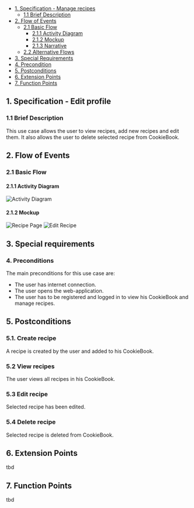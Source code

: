 - [1. Specification - Manage recipes](#1-specification-manage-recipes)
    - [1.1 Brief Description](#11-brief-description)
- [2. Flow of Events](#2-flow-of-events)
    - [2.1 Basic Flow](#21-basic-flow)
        - [2.1.1 Activity Diagram](#211-activity-diagram)
        - [2.1.2 Mockup](#212-mockup)
        - [2.1.3 Narrative](#213-narrative)
    - [2.2 Alternative Flows](#21-alternative-flows)
- [3. Special Requirements](#3-special-requirements)
- [4. Precondition](#4-preconditions)  
- [5. Postconditions](#5-postconditions)
- [6. Extension Points](#6-extension-points)
- [7. Function Points](#7-function-points)

## 1. Specification - Edit profile
### 1.1 Brief Description
This use case allows the user to view recipes, add new recipes and edit them. It also allows the user to delete selected recipe from CookieBook.
## 2. Flow of Events
### 2.1 Basic Flow
#### 2.1.1 Activity Diagram
![Activity Diagram](https://github.com/zhibekbastian/CookieBook/blob/main/docs/UC/UCD_ManageRecipe.JPG)
#### 2.1.2 Mockup
![Recipe Page](https://github.com/zhibekbastian/CookieBook/blob/main/docs/UC/Recipepage.JPG)
![Edit Recipe](https://github.com/zhibekbastian/CookieBook/blob/main/docs/UC/Recipepage_Edit_NewRecipe.JPG)

## 3. Special requirements
### 4. Preconditions
The main preconditions for this use case are:
- The user has internet connection.
- The user opens the web-application.
- The user has to be registered and logged in to view his CookieBook and manage recipes.

## 5. Postconditions
### 5.1. Create recipe
A recipe is created by the user and added to his CookieBook.
### 5.2 View recipes
The user views all recipes in his CookieBook.
### 5.3 Edit recipe
Selected recipe has been edited.
### 5.4 Delete recipe
Selected recipe is deleted from CookieBook.
## 6. Extension Points
tbd
## 7. Function Points
tbd
